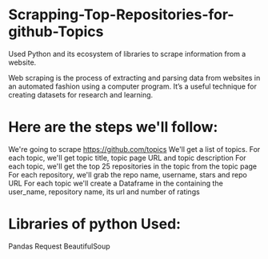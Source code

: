 # Scrapping-Top-Repositories-for-github-Topics
Used Python and its ecosystem of libraries to scrape information from a website.

 Web scraping is the process of extracting and parsing data from websites in an automated fashion using a computer program. It’s a useful technique for creating datasets for research and learning. 

 
# Here are the steps we'll follow:

We're going to scrape https://github.com/topics
We'll get a list of topics. For each topic, we'll get topic title, topic page URL and topic description
For each topic, we'll get the top 25 repositories in the topic from the topic page
For each repository, we'll grab the repo name, username, stars and repo URL
For each topic we'll create a Dataframe in the containing the user_name, repository name, its url and number of ratings

# Libraries of python Used:
Pandas
Request
BeautifulSoup


